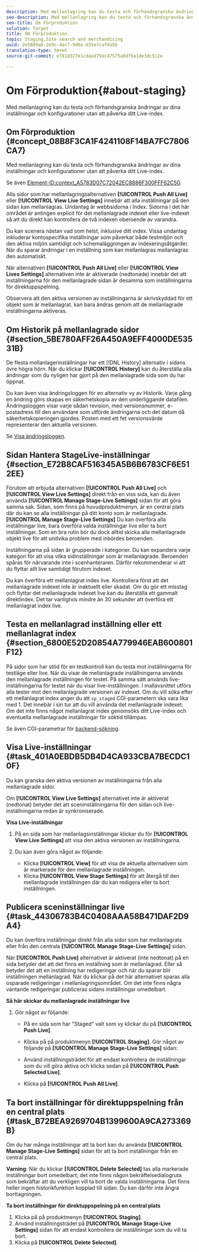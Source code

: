 ```yaml
---
description: Med mellanlagring kan du testa och förhandsgranska ändringar av dina inställningar och konfigurationer utan att påverka ditt Live-index.
seo-description: Med mellanlagring kan du testa och förhandsgranska ändringar av dina inställningar och konfigurationer utan att påverka ditt Live-index.
seo-title: Om Förproduktion
solution: Target
title: Om Förproduktion
topic: Staging,Site search and merchandising
uuid: 2e5889a6-2e9c-4ac7-9d6e-d35e7cafda5b
translation-type: tm+mt
source-git-commit: ef818327e1cdaad79ac47575a8dfba1de3dc5c2e

---
```



# Om Förproduktion{#about-staging}

Med mellanlagring kan du testa och förhandsgranska ändringar av dina inställningar och konfigurationer utan att påverka ditt Live-index.

## Om Förproduktion {#concept_08B8F3CA1F4241108F14BA7FC7806CA7}

Med mellanlagring kan du testa och förhandsgranska ändringar av dina inställningar och konfigurationer utan att påverka ditt Live-index.

Se även [Element-ID:context_A5783D07C72042EC8886F300FFF62C50](c-about-simulator.md#context_A5783D07C72042EC8886F300FFF62C50).

Alla sidor som har mellanlagringsalternativen **[!UICONTROL Push All Live]** eller **[!UICONTROL View Live Settings]** innebär att alla inställningar på den sidan kan mellanlagras. Undantag är webbsidorna i Index. Sidorna i det här området är antingen explicit för det mellanlagrade indexet eller live-indexet så att du direkt kan kontrollera de två indexen oberoende av varandra.

Du kan scenera nästan vad som helst, inklusive ditt index. Vissa undantag inkluderar kontospecifika inställningar som påverkar både testmiljön och den aktiva miljön samtidigt och schemaläggningen av indexeringsåtgärder. När du sparar ändringar i en inställning som kan mellanlagras mellanlagras den automatiskt.

När alternativen **[!UICONTROL Push All Live]** eller **[!UICONTROL View Lives Settings]** alternativen inte är aktiverade (nedtonade) innebär det att inställningarna för den mellanlagrade sidan är desamma som inställningarna för direktuppspelning.

Observera att den aktiva versionen av inställningarna är skrivskyddad för ett objekt som är mellanlagrat. kan bara ändras genom att de mellanlagrade inställningarna aktiveras.

## Om Historik på mellanlagrade sidor {#section_5BE780AFF26A450A9EFF4000DE53531B}

De flesta mellanlagerinställningar har ett [!DNL History] alternativ i sidans övre högra hörn. När du klickar **[!UICONTROL History]** kan du återställa alla ändringar som du nyligen har gjort på den mellanlagrade sida som du har öppnat.

Du kan även visa ändringsloggen för en alternativ vy av Historik. Varje gång en ändring görs skapas en säkerhetskopia av den underliggande datafilen. Ändringsloggen visar varje sådan revision, med versionsnummer, e-postadress till den användare som utförde ändringarna och det datum då säkerhetskopieringen gjordes. Posten med ett fet versionsvärde representerar den aktuella versionen.

Se [Visa ändringsloggen](c-about-reports-menu/c-about-reports-menu.md#task_166F1156719F4B3D834BEA8E249C8057).

## Sidan Hantera StageLive-inställningar {#section_E72B8CAF516345A5B6B6783CF6E512EE}

Förutom att erbjuda alternativen **[!UICONTROL Push All Live]** och **[!UICONTROL View Live Settings]** direkt från en viss sida, kan du även använda **[!UICONTROL Manage Stage-Live Settings]** sidan för att göra samma sak. Sidan, som finns på huvudproduktmenyn, är en central plats där du kan se alla inställningar på ditt konto som är mellanlagrade. **[!UICONTROL Manage Stage-Live Settings]** Du kan överföra alla inställningar live, bara överföra valda inställningar live eller ta bort inställningar. Som en bra rutin bör du dock alltid skicka alla mellanlagrade objekt live för att undvika problem med inbördes beroenden.

Inställningarna på sidan är grupperade i kategorier. Du kan expandera varje kategori för att visa vilka sidinställningar som är mellanlagrade. Beroenden spåras för närvarande inte i scenhanteraren. Därför rekommenderar vi att du flyttar allt live samtidigt förutom indexet.

Du kan överföra ett mellanlagrat index live. Kontrollera först att det mellanlagrade indexet inte är inaktuellt eller skadat. Om du gör ett misstag och flyttar det mellanlagrade indexet live kan du återställa ett gammalt direktindex. Det tar vanligtvis mindre än 30 sekunder att överföra ett mellanlagrat index live.

## Testa en mellanlagrad inställning eller ett mellanlagrat index {#section_6800E52D20854A779946EAB600801F12}

På sidor som har stöd för en testkontroll kan du testa mot inställningarna för testläge eller live. När du visar de mellanlagrade inställningarna används den mellanlagrade inställningen för testet. På samma sätt används live-inställningarna för testet när du visar live-inställningen. I mallavsnittet utförs alla tester mot den mellanlagrade versionen av indexet. Om du vill söka efter ett mellanlagrat index anger du att `sp_staged` CGI-parametern ska vara lika med 1. Det innebär i sin tur att du vill använda det mellanlagrade indexet. Om det inte finns något mellanlagrat index genomsöks ditt Live-index och eventuella mellanlagrade inställningar för söktid tillämpas.

Se även CGI-parametrar för [backend-sökning](c-appendices/c-cgiparameters.md#reference_582E85C3886740C98FE88CA9DF7918E8).

## Visa Live-inställningar {#task_401A0EBDB5DB4D4CA933CBA7BECDC10F}

Du kan granska den aktiva versionen av inställningarna från alla mellanlagrade sidor.

<!-- 

t_viewing_live_settings.xml

 -->

Om **[!UICONTROL View Live Settings]** alternativet inte är aktiverat (nedtonat) betyder det att sceninställningarna för den sidan och live-inställningarna redan är synkroniserade.

**Visa Live-inställningar**

1. På en sida som har mellanlagsinställningar klickar du för **[!UICONTROL View Live Settings]** att visa den aktiva versionen av inställningarna.
1. Du kan även göra något av följande:

   * Klicka **[!UICONTROL View]** för att visa de aktuella alternativen som är markerade för den mellanlagrade inställningen.
   * Klicka **[!UICONTROL View Stage Settings]** för att återgå till den mellanlagrade inställningen där du kan redigera eller ta bort inställningen.

## Publicera sceninställningar live {#task_44306783B4C0408AAA58B471DAF2D9A4}

Du kan överföra inställningar direkt från alla sidor som har mellanlagrats eller från den centrala **[!UICONTROL Manage Stage-Live Settings]** sidan.

<!-- 

t_pushing_live_settings_live.xml

 -->

När **[!UICONTROL Push Live]** alternativet är aktiverat (inte nedtonat) på en sida betyder det att det finns en inställning som är mellanlagrad. Eller så betyder det att en inställning har redigeringar och när du sparar blir inställningen mellanlagrad. När du klickar på det här alternativet sparas alla osparade redigeringar i mellanlagringsområdet. Om det inte finns några väntande redigeringar publiceras sidans inställningar omedelbart.

**Så här skickar du mellanlagrade inställningar live**

1. Gör något av följande:

   * På en sida som har &quot;Staged&quot; valt som vy klickar du på **[!UICONTROL Push Live]**.
   * Klicka på på produktmenyn **[!UICONTROL Staging]**. Gör något av följande på **[!UICONTROL Manage Stage-Live Settings]** sidan:

   * Använd inställningsträdet för att endast kontrollera de inställningar som du vill göra aktiva och klicka sedan på **[!UICONTROL Push Selected Live]**.
   * Klicka på **[!UICONTROL Push All Live]**.

## Ta bort inställningar för direktuppspelning från en central plats {#task_B72BEA9269704B1399600A9CA273369B}

Om du har många inställningar att ta bort kan du använda **[!UICONTROL Manage Stage-Live Settings]** sidan för att ta bort inställningar från en central plats.

<!-- 

t_deleting_staged_settings_from_a_central_location.xml

 -->

**Varning**: När du klickar **[!UICONTROL Delete Selected]** tas alla markerade inställningar bort omedelbart; det inte finns någon bekräftelsedialogruta som bekräftar att du verkligen vill ta bort de valda inställningarna. Det finns heller ingen historikfunktion kopplad till sidan. Du kan därför inte ångra borttagningen.

**Ta bort inställningar för direktuppspelning på en central plats**

1. Klicka på på produktmenyn **[!UICONTROL Staging]**.
1. Använd inställningsträdet på **[!UICONTROL Manage Stage-Live Settings]** sidan för att endast kontrollera de inställningar som du vill ta bort.
1. Klicka på **[!UICONTROL Delete Selected]**.
